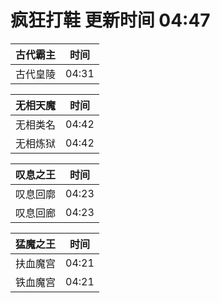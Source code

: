 # 疯狂打鞋 更新时间 04:47

| 古代霸主   | 时间    |
|--------|-------|
| 古代皇陵 | 04:31 |

| 无相天魔   | 时间    |
|--------|-------|
| 无相类名 | 04:42 |
| 无相炼狱 | 04:42 |

| 叹息之王   | 时间    |
|--------|-------|
| 叹息回廓 | 04:23 |
| 叹息回廊 | 04:23 |

| 猛魔之王   | 时间    |
|--------|-------|
| 扶血魔宫 | 04:21 |
| 铁血魔宫 | 04:21 |